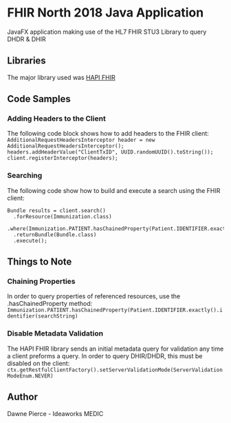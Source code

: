 # FHIR North 2018 Java Application
JavaFX application making use of the HL7 FHIR STU3 Library to query DHDR &amp; DHIR

## Libraries
The major library used was [HAPI FHIR](http://hapifhir.io/)

## Code Samples
### Adding Headers to the Client
The following code block shows how to add headers to the FHIR client:
```AdditionalRequestHeadersInterceptor header = new AdditionalRequestHeadersInterceptor();```
```headers.addHeaderValue("ClientTxID", UUID.randomUUID().toString());```
```client.registerInterceptor(headers);```

### Searching
The following code show how to build and execute a search using the FHIR client:
``` 
Bundle results = client.search()
  .forResource(Immunization.class)
  .where(Immunization.PATIENT.hasChainedProperty(Patient.IDENTIFIER.exactly().identifier(searchString)))
  .returnBundle(Bundle.class)
  .execute();
```

## Things to Note
### Chaining Properties
In order to query properties of referenced resources, use the .hasChainedProperty method:
```Immunization.PATIENT.hasChainedProperty(Patient.IDENTIFIER.exactly().identifier(searchString)```

### Disable Metadata Validation
The HAPI FHIR library sends an initial metadata query for validation any time a client preforms a query.
In order to query DHIR/DHDR, this must be disabled on the client:
```ctx.getRestfulClientFactory().setServerValidationMode(ServerValidationModeEnum.NEVER)```

## Author
Dawne Pierce - Ideaworks MEDIC
